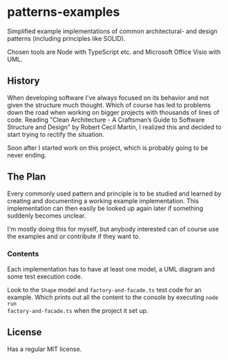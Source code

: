 
# patterns-examples

Simplified example implementations of common architectural- and design patterns (including principles like SOLID).

Chosen tools are Node with TypeScript etc. and Microsoft Office Visio with UML.

## History

When developing software I've always focused on its behavior and not given the structure much thought. Which of course has led to problems down the road when working on bigger projects with thousands of lines of code. Reading "Clean Architecture - A Craftsman’s Guide to Software Structure and Design" by Robert Cecil Martin, I realized this and decided to start trying to rectify the situation.

Soon after I started work on this project, which is probably going to be never ending.

## The Plan

Every commonly used pattern and principle is to be studied and learned by creating and documenting a working example implementation. This implementation can then easily be looked up again later if something suddenly becomes unclear.

I'm mostly doing this for myself, but anybody interested can of course use the examples and or contribute if they want to.

### Contents

Each implementation has to have at least one model, a UML diagram and some test execution code.

Look to the <code>Shape</code> model and <code>factory-and-facade.ts</code> test code for an example. Which prints out all the content to the console by executing <code>node run factory-and-facade.ts</code> when the project it set up.

## License

Has a regular MIT license.
